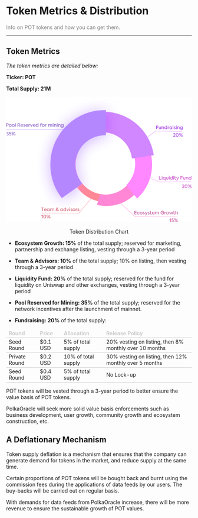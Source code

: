 # Token Metrics & Distribution

<p style="color: gray">Info on POT tokens and how you can get them.<p>

---

## Token Metrics

*The token metrics are detailed below:*

**Ticker: POT**

**Total Supply: 21M**

<p align="center">
    <img src="./images/09.png">
    <p align="center">Token Distribution Chart</p>
</p>

- **Ecosystem Growth: 15%** of the total supply; reserved for marketing, partnership and exchange listing, vesting through a 3-year period

- **Team & Advisors: 10%** of the total supply; 10% on listing, then vesting through a 3-year period

- **Liquidity Fund: 20%** of the total supply; reserved for the fund for liquidity on Uniswap and other exchanges, vesting through a 3-year period

- **Pool Reserved for Mining: 35%** of the total supply; reserved for the network incentives after the launchment of mainnet.

- **Fundraising: 20%** of the total supply:

<table style="display: table;text-align: left;">
    <thead>
        <tr style="border-bottom: 1px solid #ccc;">
            <th style="border: none; color: #ccc;">Round</th>
            <th style="border: none; color: #ccc;">Price</th>
            <th style="border: none; color: #ccc;">Allocation</th>
            <th style="border: none; color: #ccc;">Release Policy</th>
        </tr>
    </thead>
    <tbody>
        <tr style="border-bottom: 1px solid #ccc;">
            <td style="border: none;">Seed Round</td>
            <td style="border: none;">$0.1 USD</td>
            <td style="border: none;">5% of total supply</td>
            <td style="border: none;">20% vesting on listing, then 8% monthly over 10 months</td>
        </tr>
        <tr style="border-bottom: 1px solid #ccc;">
            <td style="border: none;">Private Round</td>
            <td style="border: none;">$0.2 USD</td>
            <td style="border: none;">10% of total supply</td>
            <td style="border: none;">30% vesting on listing, then 12% monthly over 5 months</td>
        </tr>
        <tr style="border-bottom: 1px solid #ccc;">
            <td style="border: none;">Seed Round</td>
            <td style="border: none;">$0.4 USD</td>
            <td style="border: none;">5% of total supply</td>
            <td style="border: none;">No Lock-up</td>
        </tr>
    </tbody>
</table>

POT tokens will be vested through a 3-year period to better ensure the value basis of POT tokens. 

PolkaOracle will seek more solid value basis enforcements such as business development, user growth, community growth and ecosystem construction, etc. 

## A Deflationary Mechanism

Token supply deflation is a mechanism that ensures that the company can generate demand for tokens in the market, and reduce supply at the same time.

Certain proportions of POT tokens will be bought back and burnt using the commission fees during the applications of data feeds by our users. The buy-backs will be carried out on regular basis. 

With demands for data feeds from PolkaOracle increase, there will be more revenue to ensure the sustainable growth of POT values. 
